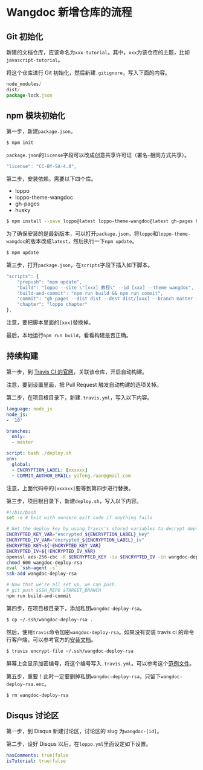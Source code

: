 # Wangdoc 新增仓库的流程

## Git 初始化

新建的文档仓库，应该命名为`xxx-tutorial`。其中，`xxx`为该仓库的主题，比如`javascript-tutorial`。

将这个仓库进行 Git 初始化，然后新建`.gitignore`，写入下面的内容。

```javascript
node_modules/
dist/
package-lock.json
```

## npm 模块初始化

第一步，新建`package.json`。

```bash
$ npm init
```

`package.json`的`license`字段可以改成创意共享许可证（署名-相同方式共享）。

```javascript
"license": "CC-BY-SA-4.0",
```

第二步，安装依赖。需要以下四个库。

  - loppo
  - loppo-theme-wangdoc
  - gh-pages
  - husky

```bash
$ npm install --save loppo@latest loppo-theme-wangdoc@latest gh-pages husky
```

为了确保安装的是最新版本，可以打开`package.json`，将`loppo`和`loppo-theme-wangdoc`的版本改成`latest`，然后执行一下`npm update`。

```bash
$ npm update
```

第三步，打开`package.json`，在`scripts`字段下插入如下脚本。

```javascript
"scripts": {
    "prepush": "npm update",
    "build": "loppo --site \"[xxx] 教程\" --id [xxx] --theme wangdoc",
    "build-and-commit": "npm run build && npm run commit",
    "commit": "gh-pages --dist dist --dest dist/[xxx] --branch master --repo git@github.com:wangdoc/website.git",
    "chapter": "loppo chapter"
},
```

注意，要把脚本里面的`[xxx]`替换掉。

最后，本地运行`npm run build`，看看构建是否正确。

## 持续构建

第一步，到 [Travis CI 的官网](https://travis-ci.org/organizations/wangdoc/repositories)，关联该仓库，开启自动构建。

注意，要到设置里面，把 Pull Request 触发自动构建的选项关掉。

第二步，在项目根目录下，新建`.travis.yml`，写入以下内容。

```yml
language: node_js
node_js:
- '10'

branches:
  only:
  - master

script: bash ./deploy.sh
env:
  global:
  - ENCRYPTION_LABEL: [xxxxxx]
  - COMMIT_AUTHOR_EMAIL: yifeng.ruan@gmail.com
```

注意，上面代码中的`[xxxxxx]`要等到第四步进行替换。

第三步，项目根目录下，新建`deploy.sh`，写入以下内容。

```bash
#!/bin/bash
set -e # Exit with nonzero exit code if anything fails

# Get the deploy key by using Travis's stored variables to decrypt deploy_key.enc
ENCRYPTED_KEY_VAR="encrypted_${ENCRYPTION_LABEL}_key"
ENCRYPTED_IV_VAR="encrypted_${ENCRYPTION_LABEL}_iv"
ENCRYPTED_KEY=${!ENCRYPTED_KEY_VAR}
ENCRYPTED_IV=${!ENCRYPTED_IV_VAR}
openssl aes-256-cbc -K $ENCRYPTED_KEY -iv $ENCRYPTED_IV -in wangdoc-deploy-rsa.enc -out wangdoc-deploy-rsa -d
chmod 600 wangdoc-deploy-rsa
eval `ssh-agent -s`
ssh-add wangdoc-deploy-rsa

# Now that we're all set up, we can push.
# git push $SSH_REPO $TARGET_BRANCH
npm run build-and-commit
```

第四步，在项目根目录下，添加私钥`wangdoc-deploy-rsa`。

```bash
$ cp ~/.ssh/wangdoc-deploy-rsa .
```

然后，使用`travis`命令加密`wangdoc-deploy-rsa`。如果没有安装 travis ci 的命令行客户端，可以参考官方的[安装文档](https://github.com/travis-ci/travis.rb#installation)。

```bash
$ travis encrypt-file ~/.ssh/wangdoc-deploy-rsa
```

屏幕上会显示加密编号，将这个编号写入`.travis.yml`。可以参考这个[范例文件](https://github.com/wangdoc/javascript-tutorial/blob/master/.travis.yml)。

第五步，重要！此时一定要删掉私钥`wangdoc-deploy-rsa`，只留下`wangdoc-deploy-rsa.enc`。

```bash
$ rm wangdoc-deploy-rsa
```

## Disqus 讨论区

第一步，到 Disqus 新建讨论区，讨论区的 slug 为`wangdoc-[id]`。

第二步，设好 Disqus 以后，在`loppo.yml`里面设定如下设置。

```yaml
hasComments: true|false
isTutorial: true|false
```

